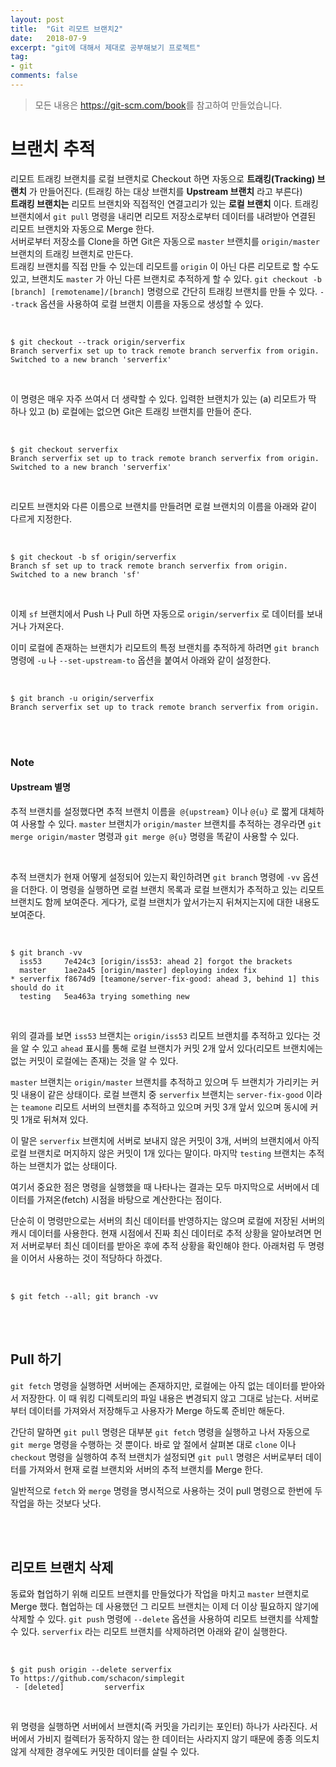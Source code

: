 ```yaml
---
layout: post
title:  "Git 리모트 브랜치2"
date:   2018-07-9
excerpt: "git에 대해서 제대로 공부해보기 프로젝트"
tag:
- git
comments: false
---
```


> 모든 내용은 <https://git-scm.com/book>를 참고하여 만들었습니다.

# **브랜치 추적**

리모트 트래킹 브랜치를 로컬 브랜치로 Checkout 하면 자동으로 **트래킹(Tracking) 브랜치** 가 만들어진다. (트래킹 하는 대상 브랜치를 **Upstream 브랜치** 라고 부른다)
<br>
**트래킹 브랜치는** 리모트 브랜치와 직접적인 연결고리가 있는 **로컬 브랜치** 이다. 트래킹 브랜치에서 `git pull` 명령을 내리면 리모트 저장소로부터 데이터를 내려받아 연결된 리모트 브랜치와 자동으로 Merge 한다.
<br>
서버로부터 저장소를 Clone을 하면 Git은 자동으로 `master` 브랜치를 `origin/master` 브랜치의 트래킹 브랜치로 만든다.
<br>
트래킹 브랜치를 직접 만들 수 있는데 리모트를 `origin` 이 아닌 다른 리모트로 할 수도 있고, 브랜치도 `master` 가 아닌 다른 브랜치로 추적하게 할 수 있다. `git checkout -b [branch] [remotename]/[branch]` 명령으로 간단히 트래킹 브랜치를 만들 수 있다. `--track` 옵션을 사용하여 로컬 브랜치 이름을 자동으로 생성할 수 있다.

<br>

```
$ git checkout --track origin/serverfix
Branch serverfix set up to track remote branch serverfix from origin.
Switched to a new branch 'serverfix'
```

<br>

이 명령은 매우 자주 쓰여서 더 생략할 수 있다. 입력한 브랜치가 있는 (a) 리모트가 딱 하나 있고 (b) 로컬에는 없으면 Git은 트래킹 브랜치를 만들어 준다.

<br>

```
$ git checkout serverfix
Branch serverfix set up to track remote branch serverfix from origin.
Switched to a new branch 'serverfix'
```

<br>

리모트 브랜치와 다른 이름으로 브랜치를 만들려면 로컬 브랜치의 이름을 아래와 같이 다르게 지정한다.

<br>

```
$ git checkout -b sf origin/serverfix
Branch sf set up to track remote branch serverfix from origin.
Switched to a new branch 'sf'
```

<br>

이제 `sf` 브랜치에서 Push 나 Pull 하면 자동으로 `origin/serverfix` 로 데이터를 보내거나 가져온다.

이미 로컬에 존재하는 브랜치가 리모트의 특정 브랜치를 추적하게 하려면 `git branch` 명령에 `-u` 나 `--set-upstream-to` 옵션을 붙여서 아래와 같이 설정한다.

<br>

```
$ git branch -u origin/serverfix
Branch serverfix set up to track remote branch serverfix from origin.
```

<br>
<br>

### Note

#### Upstream 별명

추적 브랜치를 설정했다면 추적 브랜치 이름을` @{upstream}` 이나 `@{u}` 로 짧게 대체하여 사용할 수 있다. `master` 브랜치가 `origin/master` 브랜치를 추적하는 경우라면 `git merge origin/master` 명령과 `git merge @{u}` 명령을 똑같이 사용할 수 있다.

<br>

추적 브랜치가 현재 어떻게 설정되어 있는지 확인하려면 `git branch` 명령에 `-vv` 옵션을 더한다. 이 명령을 실행하면 로컬 브랜치 목록과 로컬 브랜치가 추적하고 있는 리모트 브랜치도 함께 보여준다. 게다가, 로컬 브랜치가 앞서가는지 뒤쳐지는지에 대한 내용도 보여준다.

<br>

```
$ git branch -vv
  iss53     7e424c3 [origin/iss53: ahead 2] forgot the brackets
  master    1ae2a45 [origin/master] deploying index fix
* serverfix f8674d9 [teamone/server-fix-good: ahead 3, behind 1] this should do it
  testing   5ea463a trying something new
```

<br>

위의 결과를 보면 `iss53` 브랜치는 `origin/iss53` 리모트 브랜치를 추적하고 있다는 것을 알 수 있고 `ahead` 표시를 통해 로컬 브랜치가 커밋 2개 앞서 있다(리모트 브랜치에는 없는 커밋이 로컬에는 존재)는 것을 알 수 있다.

`master` 브랜치는 `origin/master` 브랜치를 추적하고 있으며 두 브랜치가 가리키는 커밋 내용이 같은 상태이다. 로컬 브랜치 중 `serverfix` 브랜치는 `server-fix-good` 이라는 `teamone` 리모트 서버의 브랜치를 추적하고 있으며 커밋 3개 앞서 있으며 동시에 커밋 1개로 뒤쳐져 있다. 

이 말은 `serverfix` 브랜치에 서버로 보내지 않은 커밋이 3개, 서버의 브랜치에서 아직 로컬 브랜치로 머지하지 않은 커밋이 1개 있다는 말이다. 마지막 `testing` 브랜치는 추적하는 브랜치가 없는 상태이다.

여기서 중요한 점은 명령을 실행했을 때 나타나는 결과는 모두 마지막으로 서버에서 데이터를 가져온(fetch) 시점을 바탕으로 계산한다는 점이다.

단순히 이 명령만으로는 서버의 최신 데이터를 반영하지는 않으며 로컬에 저장된 서버의 캐시 데이터를 사용한다. 현재 시점에서 진짜 최신 데이터로 추적 상황을 알아보려면 먼저 서버로부터 최신 데이터를 받아온 후에 추적 상황을 확인해야 한다. 아래처럼 두 명령을 이어서 사용하는 것이 적당하다 하겠다.

<br>

```
$ git fetch --all; git branch -vv
```

<br>
<br>

## Pull 하기

`git fetch` 명령을 실행하면 서버에는 존재하지만, 로컬에는 아직 없는 데이터를 받아와서 저장한다. 이 때 워킹 디렉토리의 파일 내용은 변경되지 않고 그대로 남는다. 서버로부터 데이터를 가져와서 저장해두고 사용자가 Merge 하도록 준비만 해둔다.

간단히 말하면 `git pull` 명령은 대부분 `git fetch` 명령을 실행하고 나서 자동으로 `git merge` 명령을 수행하는 것 뿐이다. 바로 앞 절에서 살펴본 대로 `clone` 이나 `checkout` 명령을 실행하여 추적 브랜치가 설정되면 `git pull` 명령은 서버로부터 데이터를 가져와서 현재 로컬 브랜치와 서버의 추적 브랜치를 Merge 한다.

일반적으로 `fetch` 와 `merge` 명령을 명시적으로 사용하는 것이 pull 명령으로 한번에 두 작업을 하는 것보다 낫다.

<br>
<br>

## 리모트 브랜치 삭제

동료와 협업하기 위해 리모트 브랜치를 만들었다가 작업을 마치고 `master` 브랜치로 Merge 했다. 협업하는 데 사용했던 그 리모트 브랜치는 이제 더 이상 필요하지 않기에 삭제할 수 있다. `git push` 명령에 `--delete` 옵션을 사용하여 리모트 브랜치를 삭제할 수 있다. `serverfix` 라는 리모트 브랜치를 삭제하려면 아래와 같이 실행한다.

<br>

```
$ git push origin --delete serverfix
To https://github.com/schacon/simplegit
 - [deleted]         serverfix
```

<br>

위 명령을 실행하면 서버에서 브랜치(즉 커밋을 가리키는 포인터) 하나가 사라진다. 서버에서 가비지 컬렉터가 동작하지 않는 한 데이터는 사라지지 않기 때문에 종종 의도치 않게 삭제한 경우에도 커밋한 데이터를 살릴 수 있다.